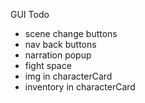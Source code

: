 GUI Todo
<!-- - center GameWindow and flourish -->
- scene change buttons
- nav back buttons
- narration popup
- fight space
- img in characterCard
- inventory in characterCard
